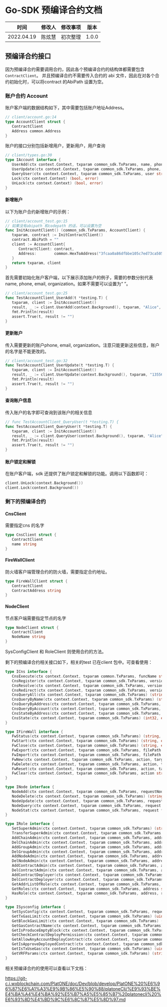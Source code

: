 # Go-SDK 预编译合约文档

|    时间    | 修改人 | 修改事项 | 版本  |
| :--------: | :----: | :------: | :---: |
| 2022.04.19 | 陈炫慧 | 初次整理 | 1.0.0 |

## 预编译合约接口

因为预编译合约需要调用合约，因此各个预编译合约的结构体都需要包含`ContractClient`。 并且预编译合约不需要传入合约的 abi 文件，因此在对各个合约初始化时，可以将contract 的AbiPath 设置为空。

### 账户合约 Account

账户客户端的数据结构如下，其中需要包括账户地址Address。

```go
// client/account.go:14
type AccountClient struct {
   ContractClient
   Address common.Address
}
```

账户的接口分别包括新增用户，更新用户，用户查询                                                                                                                                                                 

```go
// client/types.go:30
type IAccount interface {
   UserAdd(ctx context.Context, txparam common_sdk.TxParams, name, phone, email, organization string) (string, error)
   UserUpdate(ctx context.Context, txparam common_sdk.TxParams, phone, email, organization string) (string, error)
   QueryUser(ctx context.Context, txparam common_sdk.TxParams, user string) (string, error)
   Lock(ctx context.Context) (bool, error)
   UnLock(ctx context.Context) (bool, error)
}
```

#### 新增账户

以下为账户合约新增账户的示例：

```go
// client/account_test.go:15
// 如果没有abipath 和codepath 的话，可以设置为空
func InitAccountClient() (common_sdk.TxParams, AccountClient) {
   txparam, contract := InitContractClient()
   contract.AbiPath = ""
   client := AccountClient{
      ContractClient: contract,
      Address:        common.HexToAddress("3fcaa0a86dfbbe105c7ed73ca505c7a59c579667"),
   }
   return txparam, client
}
```

首先需要初始化账户客户端，以下展示添加账户的例子，需要的参数分别代表name, phone, email, organization。如果不需要可以设置为“ ”。

```go
// client/account_test.go:25
func TestAccountClient_UserAdd(t *testing.T) {
   txparam, client := InitAccountClient()
   result, _ := client.UserAdd(context.Background(), txparam, "Alice", "110", "", "")
   fmt.Println(result)
   assert.True(t, result != "")
}
```

#### 更新账户

传入需要更新的账户phone, email, organization。注意只能更新这些信息，账户的名字是不能更改的。

```go
// client/account_test.go:32
func TestAccountClient_UserUpdate(t *testing.T) {
   txparam, client := InitAccountClient()
   result, _ := client.UserUpdate(context.Background(), txparam, "13556672653", "test@163.com", "wxbc2")
   fmt.Println(result)
   assert.True(t, result != "")
}
```

#### 查询账户信息

传入账户的名字即可查询到该账户的相关信息

```go
// func TestAccountClient_QueryUser(t *testing.T) {
func TestAccountClient_QueryUser(t *testing.T) {
   txparam, client := InitAccountClient()
   result, _ := client.QueryUser(context.Background(), txparam, "Alice")
   fmt.Println(result)
   assert.True(t, result != "")
}
```

#### 账户锁定和解锁

在账户客户端，sdk 还提供了账户锁定和解锁的功能。调用以下函数即可：

```go
client.UnLock(context.Background())
client.Lock(context.Background())
```

### 剩下的预编译合约

#### CnsClient

 需要指定cns 的名字

```go
type CnsClient struct {
   ContractClient
   name string
}
```

#### FireWallClient

防火墙客户端管理合约的防火墙，需要指定合约地址。

```go
type FireWallClient struct {
   ContractClient
   ContractAddress string
}
```

#### NodeClient

节点客户端需要指定节点的名字

```go
type NodeClient struct {
   ContractClient
   NodeName string
}
```

SysConfigClient 和 RoleClient 则使用合约的方法。

剩下的预编译合约相关接口如下，相关的test 已在client 包中。可查看使用：

```go
type ICns interface {
   CnsExecute(ctx context.Context, txparam common.TxParams, funcName string, funcParams []string, cns string) ([]interface{}, error)
   CnsRegister(ctx context.Context, txparam common_sdk.TxParams, version, address string) (string, error)
   CnsResolve(ctx context.Context, txparam common_sdk.TxParams, version string) (string, error)
   CnsRedirect(ctx context.Context, txparam common_sdk.TxParams, version string) (string, error)
   CnsQueryAll(ctx context.Context, txparam common_sdk.TxParams) (string, error)
   CnsQueryByName(ctx context.Context, txparam common_sdk.TxParams) (string, error)
   CnsQueryByAddress(ctx context.Context, txparam common_sdk.TxParams, address string) (string, error)
   CnsQueryByAccount(ctx context.Context, txparam common_sdk.TxParams, account string) (string, error)
   CnsStateByAddress(ctx context.Context, txparam common_sdk.TxParams, address string) (int32, error)
   CnsState(ctx context.Context, txparam common_sdk.TxParams) (int32, error)
}

type IFireWall interface {
   FwStatus(ctx context.Context, txparam common_sdk.TxParams) (string, error)
   FwStart(ctx context.Context, txparam common_sdk.TxParams) (string, error)
   FwClose(ctx context.Context, txparam common_sdk.TxParams) (string, error)
   FwExport(ctx context.Context, txparam common_sdk.TxParams, filePath string) (bool, error)
   FwImport(ctx context.Context, txparam common_sdk.TxParams, filePath string) (string, error)
   FwNew(ctx context.Context, txparam common_sdk.TxParams, action, targetAddr, api string) (string, error)
   FwDelete(ctx context.Context, txparam common_sdk.TxParams, action, targetAddr, api string) (string, error)
   FwReset(ctx context.Context, txparam common_sdk.TxParams, action, targetAddr, api string) (string, error)
   FwClear(ctx context.Context, txparam common_sdk.TxParams, action string) (string, error)
}

type INode interface {
   NodeAdd(ctx context.Context, txparam common_sdk.TxParams, requestNodeInfo syscontracts.NodeInfo) (string, error)
   NodeDelete(ctx context.Context, txparam common_sdk.TxParams) (string, error)
   NodeUpdate(ctx context.Context, txparam common_sdk.TxParams, request syscontracts.NodeUpdateInfo) (string, error)
   NodeQuery(ctx context.Context, txparam common_sdk.TxParams, request *syscontracts.NodeQueryInfo) (string, error)
   NodeStat(ctx context.Context, txparam common_sdk.TxParams, request *syscontracts.NodeStatInfo) (int32, error)
}

type IRole interface {
   SetSuperAdmin(ctx context.Context, txparam common_sdk.TxParams) (string, error)
   TransferSuperAdmin(ctx context.Context, txparam common_sdk.TxParams, address string) (string, error)
   AddChainAdmin(ctx context.Context, txparam common_sdk.TxParams, address string) (string, error)
   DelChainAdmin(ctx context.Context, txparam common_sdk.TxParams, address string) (string, error)
   AddGroupAdmin(ctx context.Context, txparam common_sdk.TxParams, address string) (string, error)
   DelGroupAdmin(ctx context.Context, txparam common_sdk.TxParams, address string) (string, error)
   AddNodeAdmin(ctx context.Context, txparam common_sdk.TxParams, address string) (string, error)
   DelNodeAdmin(ctx context.Context, txparam common_sdk.TxParams, address string) (string, error)
   AddContractAdmin(ctx context.Context, txparam common_sdk.TxParams, address string) (string, error)
   DelContractAdmin(ctx context.Context, txparam common_sdk.TxParams, address string) (string, error)
   AddContractDeployer(ctx context.Context, txparam common_sdk.TxParams, address string) (string, error)
   DelContractDeployer(ctx context.Context, txparam common_sdk.TxParams, address string) (string, error)
   GetAddrListOfRole(ctx context.Context, txparam common_sdk.TxParams, role string) (string, error)
   GetRoles(ctx context.Context, txparam common_sdk.TxParams, address string) (string, error)
   HasRole(ctx context.Context, txparam common_sdk.TxParams, address, role string) (int32, error)
}

type ISysconfig interface {
   SetSysConfig(ctx context.Context, txparam common_sdk.TxParams, request SysConfigParam) ([]string, error)
   GetTxGasLimit(ctx context.Context, txparam common_sdk.TxParams) (uint64, error)
   GetBlockGasLimit(ctx context.Context, txparam common_sdk.TxParams) (uint64, error)
   GetGasContractName(ctx context.Context, txparam common_sdk.TxParams) (string, error)
   GetIsProduceEmptyBlock(ctx context.Context, txparam common_sdk.TxParams) (uint32, error)
   GetCheckContractDeployPermission(ctx context.Context, txparam common_sdk.TxParams) (uint32, error)
   GetAllowAnyAccountDeployContract(ctx context.Context, txparam common_sdk.TxParams) (uint32, error)
   GetIsApproveDeployedContract(ctx context.Context, txparam common_sdk.TxParams) (uint32, error)
   GetIsTxUseGas(ctx context.Context, txparam common_sdk.TxParams) (uint32, error)
   GetVRFParams(ctx context.Context, txparam common_sdk.TxParams) (string, error)
}
```

相关预编译合约的使用可以查看以下文档：

https://git-c.i.wxblockchain.com/PlatONE/doc/Dev/blob/develop/PlatONE%20%E6%96%87%E6%A1%A3%E9%9B%86%E5%90%88/platoneCli/%E9%93%BE%E4%BA%A4%E4%BA%92%E5%B7%A5%E5%85%B7%20platonecli%20%E6%93%8D%E4%BD%9C%E6%8C%87%E5%8D%97.md